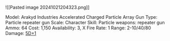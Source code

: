 ![[Pasted image 20241021204323.png]]

Model: Arakyd Industries Accelerated Charged Particle
Array Gun
Type: Particle repeater gun
Scale: Character
Skill: Particle weapons: repeater gun
Ammo: 64
Cost: 1,150
Availability: 3, X
Fire Rate: 1
Range: 2-10/40/80
Damage: <u>5D+1</u>

